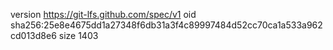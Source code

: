 version https://git-lfs.github.com/spec/v1
oid sha256:25e8e4675dd1a27348f6db31a3f4c89997484d52cc70ca1a533a962cd013d8e6
size 1403
